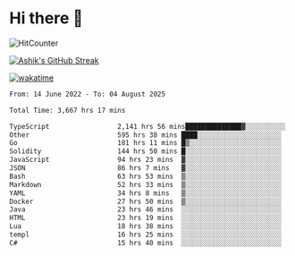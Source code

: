 # Hi there 👋

![HitCounter](https://hits.seeyoufarm.com/api/count/incr/badge.svg?url=https%3A%2F%2Fgithub.com%2Fashrhmn1212%2Fhit-counter)

<!-- ![Contribution Graph](https://github-readme-activity-graph.cyclic.app/graph?username=ashrhmn) -->


<!-- [![Top Langs](https://github-readme-stats.vercel.app/api/top-langs/?username=ashrhmn&layout=compact&theme=synthwave&langs_count=10&card_width=445)](https://github.com/anuraghazra/github-readme-stats) -->

[![Ashik's GitHub Streak](https://github-readme-streak-stats.herokuapp.com/?user=ashrhmn&theme=blood&fire=DD7F1C&background=151515&dates=9f9f9f&border=DD2727)](https://git.io/streak-stats)

<!-- ![Ashik's GitHub stats](https://github-readme-stats.vercel.app/api/?username=ashrhmn&show_icons=true&title_color=fff&icon_color=79ff97&text_color=9f9f9f&bg_color=151515) -->

[![wakatime](https://wakatime.com/badge/user/3df86613-ba63-4631-8e65-0ff18e7becad.svg)](https://wakatime.com/@3df86613-ba63-4631-8e65-0ff18e7becad)

<!--START_SECTION:waka-->

```txt
From: 14 June 2022 - To: 04 August 2025

Total Time: 3,667 hrs 17 mins

TypeScript                 2,141 hrs 56 mins██████████████▓░░░░░░░░░░   58.41 %
Other                      595 hrs 38 mins ████░░░░░░░░░░░░░░░░░░░░░   16.24 %
Go                         181 hrs 11 mins █▒░░░░░░░░░░░░░░░░░░░░░░░   04.94 %
Solidity                   144 hrs 50 mins █░░░░░░░░░░░░░░░░░░░░░░░░   03.95 %
JavaScript                 94 hrs 23 mins  ▓░░░░░░░░░░░░░░░░░░░░░░░░   02.57 %
JSON                       86 hrs 7 mins   ▓░░░░░░░░░░░░░░░░░░░░░░░░   02.35 %
Bash                       63 hrs 53 mins  ▒░░░░░░░░░░░░░░░░░░░░░░░░   01.74 %
Markdown                   52 hrs 33 mins  ▒░░░░░░░░░░░░░░░░░░░░░░░░   01.43 %
YAML                       34 hrs 8 mins   ▒░░░░░░░░░░░░░░░░░░░░░░░░   00.93 %
Docker                     27 hrs 50 mins  ▒░░░░░░░░░░░░░░░░░░░░░░░░   00.76 %
Java                       23 hrs 46 mins  ░░░░░░░░░░░░░░░░░░░░░░░░░   00.65 %
HTML                       23 hrs 19 mins  ░░░░░░░░░░░░░░░░░░░░░░░░░   00.64 %
Lua                        18 hrs 38 mins  ░░░░░░░░░░░░░░░░░░░░░░░░░   00.51 %
templ                      16 hrs 25 mins  ░░░░░░░░░░░░░░░░░░░░░░░░░   00.45 %
C#                         15 hrs 40 mins  ░░░░░░░░░░░░░░░░░░░░░░░░░   00.43 %
```

<!--END_SECTION:waka-->


<!--### Most Used Languages 
<img src="https://wakatime.com/share/@ashrhmn/24ecb986-5bf8-4607-af7f-0aab08908d8c.png" />

### Favourite Tools
<img src="https://wakatime.com/share/@ashrhmn/f4e08015-f3bc-460a-9228-95a3ba11c604.png" />-->
